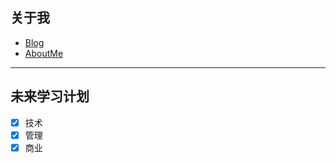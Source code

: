 <link rel="stylesheet" type="text/css" href="https://darian1996.github.io/Darian1996/demo/2022/css/MarkdownHTML.css">


## 关于我

- [Blog](https://darian1996.github.io/) 
- [AboutMe](https://darian1996.github.io/about/) 


---



## 未来学习计划

- [x] 技术
- [x] 管理
- [x] 商业